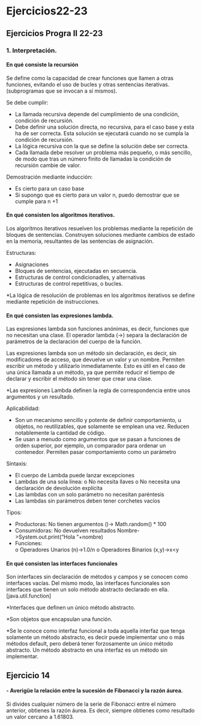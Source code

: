 # Ejercicios22-23
## Ejercicios Progra II 22-23

### 1.	Interpretación.

#### En qué consiste la recursión

Se define como la capacidad de crear funciones que llamen a otras funciones, evitando el uso de bucles y otras sentencias iterativas. (subprogramas que se invocan a sí mismos).

Se debe cumplir:
-	La llamada recursiva depende del cumplimiento de una condición, condición de recursión.
-	Debe definir una solución directa, no recursiva, para el caso base y esta ha de ser correcta. Esta solución se ejecutará cuando no se cumpla la condición de recursión.
-	La lógica recursiva con la que se define la solución debe ser correcta.
-	Cada llamada debe resolver un problema más pequeño, o más sencillo, de modo que tras un número finito de llamadas la condición de recursión cambie de valor.

Demostración mediante inducción:
-	Es cierto para un caso base
-	Si supongo que es cierto para un valor n, puedo demostrar que se cumple para n +1

#### En qué consisten los algoritmos iterativos.

Los algoritmos iterativos resuelven los problemas mediante la repetición de bloques de sentencias. Construyen soluciones mediante cambios de estado en la memoria, resultantes de las sentencias de asignación.

Estructuras:
-	Asignaciones
-	Bloques de sentencias, ejecutadas en secuencia.
-	Estructuras de control condicionadles, y alternativas
-	Estructuras de control repetitivas, o bucles.

*La lógica de resolución de problemas en los algoritmos iterativos se define mediante repetición de instrucciones.


#### En qué consisten las expresiones lambda.

Las expresiones lambda son funciones anónimas, es decir, funciones que no necesitan una clase. El operador lambda (->) separa la declaración de parámetros de la declaración del cuerpo de la función.

Las expresiones lambda son un método sin declaración, es decir, sin modificadores de acceso, que devuelve un valor y un nombre. Permiten escribir un método y utilizarlo inmediatamente. Esto es útil en el caso de una única llamada a un método, ya que permite reducir el tiempo de declarar y escribir el método sin tener que crear una clase.

*Las expresiones Lambda definen la regla de correspondencia entre unos argumentos y un resultado.

Aplicabilidad:
-	Son un mecanismo sencillo y potente de definir comportamiento, u objetos, no reutilizables, que solamente se emplean una vez. Reducen notablemente la cantidad de código.
-	Se usan a menudo como argumentos que se pasan a funciones de orden superior, por ejemplo, un comparador para ordenar un contenedor. Permiten pasar comportamiento como un parámetro

Sintaxis:
-	El cuerpo de Lambda puede lanzar excepciones
-	Lambdas de una sola línea:
     o	No necesita llaves
     o	No necesita una declaración de devolución explícita
-	Las lambdas con un solo parámetro no necesitan paréntesis
-	Las lambdas sin parámetros deben tener corchetes vacíos

Tipos:
-	Productoras: No tienen argumentos
     ()-> Math.random() * 100
-	Consumidoras: No devuelven resultados
     Nombre->System.out.print(“Hola “+nombre)
-	Funciones:  
     o	Operadores Unarios
     (n)->1.0/n
     o	Operadores Binarios
     (x,y)->x<y

     
#### En qué consisten las interfaces funcionales

Son interfaces sin declaración de métodos y campos y se conocen como interfaces vacías. Del mismo modo, las interfaces funcionales son interfaces que tienen un solo método abstracto declarado en ella. [java.util.function]

*Interfaces que definen un único método abstracto.

*Son objetos que encapsulan una función.

*Se le conoce como interfaz funcional a toda aquella interfaz que tenga solamente un método abstracto, es decir puede implementar uno o más métodos default, pero deberá tener forzosamente un único método abstracto. Un método abstracto en una interfaz es un método sin implementar.

## Ejercicio 14
#### -	Averigüe la relación entre la sucesión de Fibonacci y la razón áurea. 

Si divides cualquier número de la serie de Fibonacci entre el número anterior, obtienes la razón áurea.
Es decir, siempre obtienes como resultado un valor cercano a 1.61803.